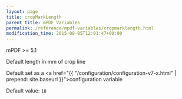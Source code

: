 ```yaml
---
layout: page
title: cropMarkLength
parent_title: mPDF Variables
permalink: /reference/mpdf-variables/cropmarklength.html
modification_time: 2015-08-05T12:01:47+00:00
---
```


mPDF >= 5.1

Default length in mm of crop line

Default set as a <a href="{{ "/configuration/configuration-v7-x.html" | prepend: site.baseurl }}">configuration variable</a>

Default value: `18`

